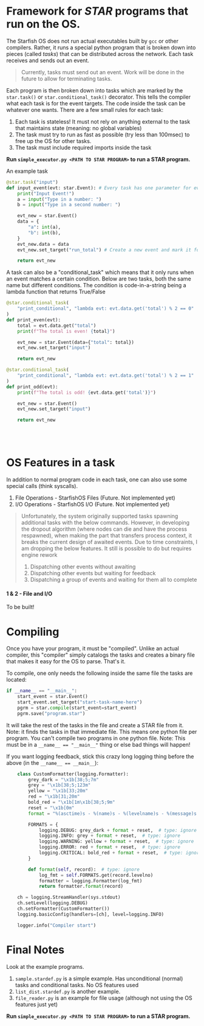 # Framework for *STAR* programs that run on the OS.

The Starfish OS does not run actual executables built by `gcc` or other compilers. Rather, it runs a special python program that is broken down into pieces (called *tasks*) that can be distributed across the network. Each task receives and sends out an event.

> Currently, tasks must send out an event. Work will be done in the future to allow for terminating tasks.

Each program is then broken down into tasks which are marked by the `star.task()` or `star.conditional_task()` decorator. This tells the compiler what each task is for the event targets. The code inside the task can be whatever one wants. There are a few small rules for each task:
1. Each task is stateless! It must not rely on anything external to the task that maintains state (meaning: no global variables) 
2. The task must try to run as fast as possible (try less than 100msec) to free up the OS for other tasks.
3. The task must include required imports inside the task

**Run `simple_executor.py <PATH TO STAR PROGRAM>` to run a STAR program.**

An example task

``` python
@star.task("input")
def input_event(evt: star.Event): # Every task has one parameter for event (unless for a complex task which will be explained later)
    print("Input Event!")
    a = input("Type in a number: ")
    b = input("Type in a second number: ")

    evt_new = star.Event()
    data = {
        "a": int(a),
        "b": int(b),
    }
    evt_new.data = data
    evt_new.set_target("run_total") # Create a new event and mark it for the "run_total" task in this program. You can only send events to other tasks in the same program

    return evt_new

```


A task can also be a "conditional_task" which means that it only runs when an event matches a certain condition. Below are two tasks, both the same name but different conditions. The condition is code-in-a-string being a lambda function that returns True/False

``` python
@star.conditional_task(
    "print_conditional", "lambda evt: evt.data.get('total') % 2 == 0"
)
def print_even(evt):
    total = evt.data.get("total")
    print(f"The total is even! {total}")

    evt_new = star.Event(data={"total": total})
    evt_new.set_target("input")

    return evt_new

@star.conditional_task(
    "print_conditional", "lambda evt: evt.data.get('total') % 2 == 1"
)
def print_odd(evt):
    print(f"The total is odd! {evt.data.get('total')}")

    evt_new = star.Event()
    evt_new.set_target("input")

    return evt_new

```
<br>
<br>

# OS Features in a task

In addition to normal program code in each task, one can also use some special calls (think syscalls). 


1. File Operations - StarfishOS Files (Future. Not implemented yet)
2. I/O Operations - StarfishOS I/O (Future. Not implemented yet) 

> Unfortunately, the system originally supported tasks spawning additional tasks with the below commands.
> However, in developing the dropout algorithm (where nodes can die and have the process respawned),
> when making the part that transfers process context, it breaks the current design of awaited events.
> Due to time constraints, I am dropping the below features. It still is possible to do but requires engine rework
> 
> 1. Dispatching other events without awaiting
> 2. Dispatching other events but waiting for feedback
> 3. Dispatching a group of events and waiting for them all to complete
> 


#### 1 & 2 - File and I/O 
To be built! 

# Compiling 

Once you have your program, it must be "compiled". Unlike an actual compiler, this "compiler" simply catalogs the tasks and creates a binary file that makes it easy for the OS to parse. That's it.

To compile, one only needs the following inside the same file the tasks are located:

``` python
if __name__ == "__main__":
    start_event = star.Event()
    start_event.set_target("start-task-name-here")
    pgrm = star.compile(start_event=start_event)
    pgrm.save("program.star")
```

It will take the rest of the tasks in the file and create a STAR file from it. Note: it finds the tasks in that immediate file. This means one python file per program. You can't compile two programs in one python file. Note: This must be in a `__name__ == "__main__"` thing or else bad things will happen!

If you want logging feedback, stick this crazy long logging thing before the above (in the `__name__ == __main__`):

``` python 
    class CustomFormatter(logging.Formatter):
        grey_dark = "\x1b[38;5;7m"
        grey = "\x1b[38;5;123m"
        yellow = "\x1b[33;20m"
        red = "\x1b[31;20m"
        bold_red = "\x1b[1m\x1b[38;5;9m"
        reset = "\x1b[0m"
        format = "%(asctime)s - %(name)s - %(levelname)s - %(message)s (%(filename)s:%(lineno)d)"  # type: ignore

        FORMATS = {
            logging.DEBUG: grey_dark + format + reset,  # type: ignore
            logging.INFO: grey + format + reset,  # type: ignore
            logging.WARNING: yellow + format + reset,  # type: ignore
            logging.ERROR: red + format + reset,  # type: ignore
            logging.CRITICAL: bold_red + format + reset,  # type: ignore
        }

        def format(self, record):  # type: ignore
            log_fmt = self.FORMATS.get(record.levelno)
            formatter = logging.Formatter(log_fmt)
            return formatter.format(record)

    ch = logging.StreamHandler(sys.stdout)
    ch.setLevel(logging.DEBUG)
    ch.setFormatter(CustomFormatter())
    logging.basicConfig(handlers=[ch], level=logging.INFO)

    logger.info("Compiler start")
```

# Final Notes

Look at the example programs. 
1. `sample.stardef.py` is a simple example. Has unconditional (normal) tasks and conditional tasks. No OS features used
2. `list_dist.stardef.py` is another example.
3. `file_reader.py` is an example for file usage (although not using the OS features just yet)

**Run `simple_executor.py <PATH TO STAR PROGRAM>` to run a STAR program.**
